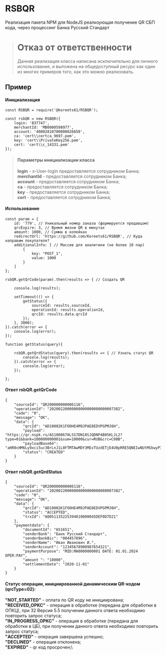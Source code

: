 # RSBQR
Реализация пакета NPM для NodeJS реализующая получение QR СБП кода, через процессинг Банка Русский Стандарт


> # Отказ от ответственности
> Данная реализация класса написана исключительно для личного использования, и выложена на общедоступный ресурс как один из многих примеров того, как это можно реализовать. 


## Пример


#### Инициализация
```
const RSBQR = require('@koreets61/RSBQR');

const rsbQR = new RSBQR({
    login: '837747',
    merchantId: 'MB0000598977',
    account: '40802810700000026650',
    ca: 'cert\\certca_9697.pem',
    key: 'cert\\PrivateKey256.pem',
    cert: 'cert\\c_14331.pem'
});

```

> #### Параметры инициализации класса
> **login** - x-User-login предоставляется сотрудником Банка;\
> **merchantId** - предоставляется сотрудником Банка;\
> **account** - предоставляется сотрудником Банка;\
> **ca** - предоставляется сотрудником Банка;\
> **key** - предоставляется сотрудником Банка;\
> **cert** - предоставляется сотрудником Банка;

#### Использование

```
const param = {
    id: '779', // Уникальный номер заказа (формируется продавцом)
    qrcExpire: 3, // Время жизни QR в минутах
    amount: 1000, // Сумма в копейках
    redirectUrl: 'https://github.com/Koreets61/RSBQR', // Куда направим покупателя?
    additionalInfo: [ // Массив для аналитики (не более 10 пар)
        {
            key: "POST_1",
            value: 1000
        }
    ]
};

rsbQR.getQrCode(param).then(results => { // Создать QR
    
    console.log(results);
    
    setTimeout(() => {
        getStatus({
            sourceId: results.sourceId,
            operationId: results.operationId,
            qrcId: results.data.qrcId
        });
    }, 3000);
}).catch(error => {
    console.log(error);
});

function getStatus(query){
    
    rsbQR.getQrdStatus(query).then(results => { // Узнать статус QR
        console.log(results);
    }).catch(error => {
        console.log(error);
    });
    
};
```

#### Ответ rsbQR.getQrCode

```
{
    "sourceId": "QR200000000006116",
    "operationId": "20200220000000000000000000007382",
    "code": "0",
    "message": "ОК",
    "data": {
        "qrcId": "AD10002K1FOOHE4M9JPAE8EDVPGPMJ6H",
        "payload": "https://qr.nspk.ru/AS1000670LSS7DN18SJQDNP4B05KLJL2?type=01&bank=100000000001&sum=10000&cur=RUB&crc=C08B",
        "payloadBase64": "aHR0cHM6Ly9xci5uc3BrLnJ1L0FTMTAwMDY3MExTUzdETjE4U0pRRE5QNEIwNUtMSkwyP3R5cGU9MDEmYmFuaz0xMDAwMDAwMDAwMDEmc3VtPTEwMDAwJmN1cj1SVUImY3JjPUMwOEI=",
        "status": "CREATED"
    }
}
```

#### Ответ rsbQR.getQrdStatus

```
{
    "sourceId": "QR200000000006116",
    "operationId": "20200220000000000000000000007382",
    "code": "0",
    "message": "ОК",
    "data": {
        "qrcId": "AD10002K1FOOHE4M9JPAE8EDVPGPMJ6H",
        "status": "ACCEPTED",
        "trxId": "A0051135225394010000045DEF0D7D21"
    },
    "paymentdata": {
        "documentId": "651651",
        "senderBank": "Банк Русский Стандарт",
        "senderBankBiс": "004457896",
        "senderName": "Иван Иванович И.",
        "senderAccount": "12345678900987654321",
        "paymentPurpose": "MID:MA0000000001 DATE: 01.01.2024 OPER:PAY",
        "amount ": "10000",
        "settlementDate": "2020-11-01"
    }
}
```

#### Статус операции, инициированной динамическим QR-кодом (qrcType=02):
**"NOT_STARTED"** - оплата по QR коду не инициирована;\
**"RECEIVED_OPKC"** - операция в обработке (передана для обработки в ОПКЦ), при 32 Версия 5.5 получении данного ответа необходимо повторить запрос статуса;\
**"IN_PROGRESS_OPKC"** - операция в обработке (передана для обработки в ЦБ), при получении данного ответа необходимо повторить запрос статуса;\
**"ACCEPTED"** - операция завершена успешно;\
**"DECLINED"** - операция отклонена;\
**"EXPIRED"** - qr код просрочен;\
